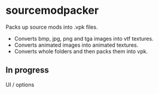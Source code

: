 # sourcemodpacker
Packs up source mods into .vpk files.

- Converts bmp, jpg, png and tga images into vtf textures.
- Converts animated images into animated textures.
- Converts whole folders and then packs them into vpk.

## In progress
UI / options
